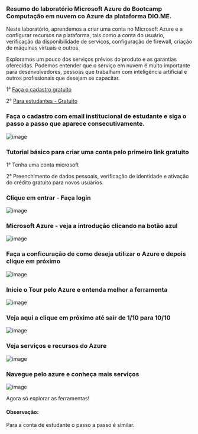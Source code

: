 ### Resumo do laboratório Microsoft Azure do Bootcamp Computação em nuvem co Azure da plataforma DIO.ME.

Neste laboratório, aprendemos a criar uma conta no Microsoft Azure e a configurar recursos na plataforma, tais como a conta do usuário, verificação da disponibilidade de serviços, configuração de firewall, criação de máquinas virtuais e outros.

Exploramos um pouco dos serviços prévios do produto e as garantias oferecidas. Podemos entender que o serviço em nuvem é muito importante para desenvolvedores, pessoas que trabalham com inteligência artificial e outros profissionais que desejam se capacitar.

1° [Faça o cadastro gratuito](https://signup.azure.com/signup?offer=ms-azr-0044p&appId=102&ref=&redirectURL=https:%2F%2Fazure.microsoft.com%2Fget-started%2Fwelcome-to-azure%3Fsrc%3Dacom_free&l=pt-br)

2° [Para estudantes - Gratuito](https://azure.microsoft.com/en-us/free/students)


### Faça o cadastro com email institucional de estudante e siga o passo a passo que aparece consecutivamente.


![image](https://github.com/user-attachments/assets/f02ada95-343c-4665-ae3c-80c5c8c1142e)

### Tutorial básico para criar uma conta pelo primeiro link gratuito
1° Tenha uma conta microsoft 

2° Preenchimento de dados pessoais, verificação de identidade e ativação do crédito gratuito para novos usuários. 

### Clique em entrar - Faça login 


![image](https://github.com/user-attachments/assets/d11a544f-f5ce-4d19-a9d8-f08065e2a370)

### Microsoft Azure - veja a introdução clicando na botão azul 


![image](https://github.com/user-attachments/assets/fa602d09-36d8-4652-8b41-fb853a134788)


### Faça a conficuração de como deseja utilizar o Azure e depois clique em próximo


![image](https://github.com/user-attachments/assets/3280188e-b4b9-402f-867c-bb18efeeed12)


### Inicie o Tour pelo Azure e entenda melhor a ferramenta


![image](https://github.com/user-attachments/assets/c8efff59-ac6c-4590-9361-047ea925b44c)


### Veja aqui a clique em próximo até sair de 1/10 para 10/10


![image](https://github.com/user-attachments/assets/841ba500-4b92-4f4f-8f73-f732a63faab3)


### Veja serviços e recursos do Azure


![image](https://github.com/user-attachments/assets/73536dc3-3dfe-4203-b623-cd6c3e5d5f81)


### Navegue pelo azure e conheça mais serviços 


![image](https://github.com/user-attachments/assets/cb6dc0c3-3835-4fcf-b466-6785af9b3e14)

Agora só explorar as ferramentas!


#### Observação:
Para a conta de estudante o passo a passo é similar.


